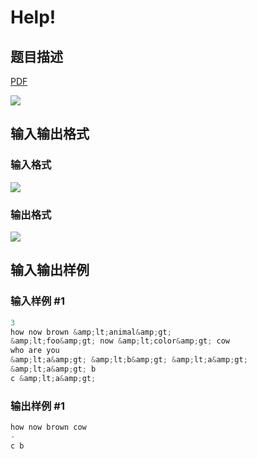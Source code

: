 # Help!

## 题目描述

[problemUrl]: https://uva.onlinejudge.org/index.php?option=com_onlinejudge&Itemid=8&category=19&page=show_problem&problem=1669

[PDF](https://uva.onlinejudge.org/external/107/p10728.pdf)

![](https://cdn.luogu.com.cn/upload/vjudge_pic/UVA10728/a796146255930bd3113304260da899e84cb08c03.png)

## 输入输出格式

### 输入格式

![](https://cdn.luogu.com.cn/upload/vjudge_pic/UVA10728/9d5677f04e55e6d8671c0ead8eb11c8241ab12cf.png)

### 输出格式

![](https://cdn.luogu.com.cn/upload/vjudge_pic/UVA10728/ff798d8233f4de8fd103850702e7c41f50ae838f.png)

## 输入输出样例

### 输入样例 #1

```cpp
3
how now brown &amp;lt;animal&amp;gt;
&amp;lt;foo&amp;gt; now &amp;lt;color&amp;gt; cow
who are you
&amp;lt;a&amp;gt; &amp;lt;b&amp;gt; &amp;lt;a&amp;gt;
&amp;lt;a&amp;gt; b
c &amp;lt;a&amp;gt;
```


### 输出样例 #1

```cpp
how now brown cow
-
c b
```


